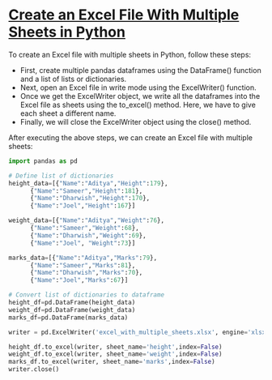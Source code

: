 # **[Create an Excel File With Multiple Sheets in Python](https://python.land/data-processing/process-excel-data-in-python-and-pandas#:~:text=Note%20that%20the%20append%20mode,to%20an%20empty%20Excel%20file.)**

To create an Excel file with multiple sheets in Python, follow these steps:

- First, create multiple pandas dataframes using the DataFrame() function and a list of lists or dictionaries.
- Next, open an Excel file in write mode using the ExcelWriter() function.
- Once we get the ExcelWriter object, we write all the dataframes into the Excel file as sheets using the to_excel() method. Here, we have to give each sheet a different name.
- Finally, we will close the ExcelWriter object using the close() method.

After executing the above steps, we can create an Excel file with multiple sheets:

```python
import pandas as pd

# Define list of dictionaries
height_data=[{"Name":"Aditya","Height":179},
      {"Name":"Sameer","Height":181},
      {"Name":"Dharwish","Height":170},
      {"Name":"Joel","Height":167}]

weight_data=[{"Name":"Aditya","Weight":76},
      {"Name":"Sameer","Weight":68},
      {"Name":"Dharwish","Weight":69},
      {"Name":"Joel", "Weight":73}]

marks_data=[{"Name":"Aditya","Marks":79},
      {"Name":"Sameer","Marks":81},
      {"Name":"Dharwish","Marks":70},
      {"Name":"Joel","Marks":67}]

# Convert list of dictionaries to dataframe
height_df=pd.DataFrame(height_data)
weight_df=pd.DataFrame(weight_data)
marks_df=pd.DataFrame(marks_data)

writer = pd.ExcelWriter('excel_with_multiple_sheets.xlsx', engine='xlsxwriter')

height_df.to_excel(writer, sheet_name='height',index=False)
weight_df.to_excel(writer, sheet_name='weight',index=False)
marks_df.to_excel(writer, sheet_name='marks',index=False)
writer.close()
```
